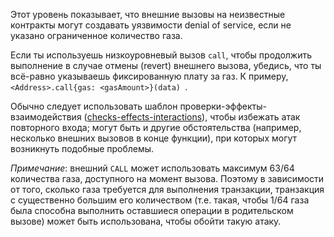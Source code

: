 Этот уровень показывает, что внешние вызовы на неизвестные контракты могут создавать уязвимости denial of service, если не указано ограниченное количество газа.

Если ты используешь низкоуровневый вызов `call`, чтобы продолжить выполнение в случае отмены (revert) внешнего вызова, убедись, что ты всё-равно указываешь фиксированную плату за газ. К примеру, `<Address>.call{gas: <gasAmount>}(data)
`.

Обычно следует использовать шаблон проверки-эффекты-взаимодействия ([checks-effects-interactions](http://solidity.readthedocs.io/en/latest/security-considerations.html#use-the-checks-effects-interactions-pattern)), чтобы избежать атак повторного входа; могут быть и другие обстоятельства (например, несколько внешних вызовов в конце функции), при которых могут возникнуть подобные проблемы.

*Примечание*: внешний `CALL` может использовать максимум 63/64 количества газа, доступного на момент вызова. Поэтому в зависимости от того, сколько газа требуется для выполнения транзакции, транзакция с существенно большим его количеством (т.е. такая, чтобы 1/64 газа была способна выполнить оставшиеся операции в родительском вызове) может быть использована, чтобы обойти такую атаку.
